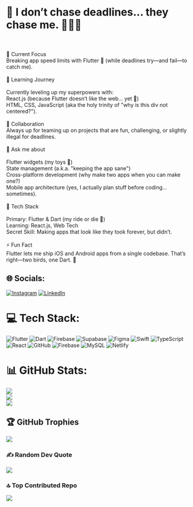 # 👋 I don’t chase deadlines... they chase me. 🏃‍♂️💨
<br><br>🔭 Current Focus<br>Breaking app speed limits with Flutter 🚀 (while deadlines try—and fail—to catch me).<br><br>🌱 Learning Journey<br><br>Currently leveling up my superpowers with:<br>React.js (because Flutter doesn’t like the web... yet 👀)<br>HTML, CSS, JavaScript (aka the holy trinity of "why is this div not centered?").<br><br>👯 Collaboration<br>Always up for teaming up on projects that are fun, challenging, or slightly illegal for deadlines.<br><br>💬 Ask me about<br><br>Flutter widgets (my toys 🧸)<br>State management (a.k.a. "keeping the app sane")<br>Cross-platform development (why make two apps when you can make one?)<br>Mobile app architecture (yes, I actually plan stuff before coding… sometimes).<br><br>🚀 Tech Stack<br><br>Primary: Flutter & Dart (my ride or die 💙)<br>Learning: React.js, Web Tech<br>Secret Skill: Making apps that look like they took forever, but didn’t.<br><br>⚡ Fun Fact<br>Flutter lets me ship iOS and Android apps from a single codebase. That’s right—two birds, one Dart. 🎯


## 🌐 Socials:
[![Instagram](https://img.shields.io/badge/Instagram-%23E4405F.svg?logo=Instagram&logoColor=white)](https://instagram.com/luvemani) [![LinkedIn](https://img.shields.io/badge/LinkedIn-%230077B5.svg?logo=linkedin&logoColor=white)](https://linkedin.com/in/imran-maani) 

# 💻 Tech Stack:
![Flutter](https://img.shields.io/badge/Flutter-%2302569B.svg?style=plastic&logo=Flutter&logoColor=white) ![Dart](https://img.shields.io/badge/dart-%230175C2.svg?style=plastic&logo=dart&logoColor=white) ![Firebase](https://img.shields.io/badge/firebase-%23039BE5.svg?style=plastic&logo=firebase) ![Supabase](https://img.shields.io/badge/Supabase-3ECF8E?style=plastic&logo=supabase&logoColor=white) ![Figma](https://img.shields.io/badge/figma-%23F24E1E.svg?style=plastic&logo=figma&logoColor=white) ![Swift](https://img.shields.io/badge/swift-F54A2A?style=plastic&logo=swift&logoColor=white) ![TypeScript](https://img.shields.io/badge/typescript-%23007ACC.svg?style=plastic&logo=typescript&logoColor=white) ![React](https://img.shields.io/badge/react-%2320232a.svg?style=plastic&logo=react&logoColor=%2361DAFB) ![GitHub](https://img.shields.io/badge/github-%23121011.svg?style=plastic&logo=github&logoColor=white) ![Firebase](https://img.shields.io/badge/firebase-a08021?style=plastic&logo=firebase&logoColor=ffcd34) ![MySQL](https://img.shields.io/badge/mysql-4479A1.svg?style=plastic&logo=mysql&logoColor=white) ![Netlify](https://img.shields.io/badge/netlify-%23000000.svg?style=plastic&logo=netlify&logoColor=#00C7B7)
# 📊 GitHub Stats:
![](https://github-readme-stats.vercel.app/api?username=MANI821&theme=dark&hide_border=false&include_all_commits=true&count_private=true)<br/>
![](https://nirzak-streak-stats.vercel.app/?user=MANI821&theme=dark&hide_border=false)<br/>
![](https://github-readme-stats.vercel.app/api/top-langs/?username=MANI821&theme=dark&hide_border=false&include_all_commits=true&count_private=true&layout=compact)

## 🏆 GitHub Trophies
![](https://github-profile-trophy.vercel.app/?username=MANI821&theme=gruvbox&no-frame=true&no-bg=false&margin-w=4)

### ✍️ Random Dev Quote
![](https://quotes-github-readme.vercel.app/api?type=horizontal&theme=merko)

### 🔝 Top Contributed Repo
![](https://github-contributor-stats.vercel.app/api?username=MANI821&limit=5&theme=dark&combine_all_yearly_contributions=true)

<!-- Proudly created with GPRM ( https://gprm.itsvg.in ) -->
